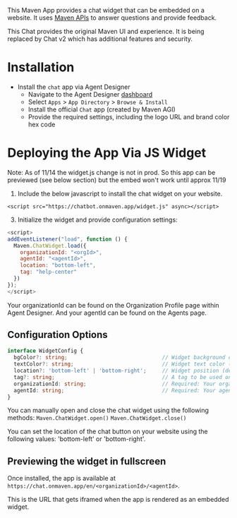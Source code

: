 This Maven App provides a chat widget that can be embedded on a website. It uses [Maven APIs](https://developers.mavenagi.com) to answer questions and provide feedback.

This Chat provides the original Maven UI and experience.
It is being replaced by Chat v2 which has additional features and security.

# Installation

* Install the `chat` app via Agent Designer  
  * Navigate to the Agent Designer [dashboard](https://app.mavenagi.com/dashboard)  
  * Select `Apps` \> `App Directory` \> `Browse & Install`  
  * Install the official `Chat` app (created by Maven AGI)  
  * Provide the required settings, including the logo URL and brand color hex code  

# Deploying the App Via JS Widget

Note: As of 11/14 the widget.js change is not in prod. So this app can be previewed (see below section) but the embed won't work until approx 11/19

1. Include the below javascript to install the chat widget on your website.

```
<script src="https://chatbot.onmaven.app/widget.js" async></script>
```

3. Initialize the widget and provide configuration settings:

```javascript
<script>
addEventListener("load", function () {
  Maven.ChatWidget.load({
    organizationId: "<orgId>",
    agentId: "<agentId>",
    location: "bottom-left",
    tag: "help-center"
  })
});
</script>
```

Your organizationId can be found on the Organization Profile page within Agent Designer.
And your agentId can be found on the Agents page.

## Configuration Options

```typescript
interface WidgetConfig {
  bgColor?: string;                              // Widget background color
  textColor?: string;                            // Widget text color (default: 'white')
  location?: 'bottom-left' | 'bottom-right';     // Widget position (default: 'bottom-right')
  tag?: string;                                  // A tag to be used on all conversations
  organizationId: string;                        // Required: Your organization ID
  agentId: string;                               // Required: Your agent ID
}
```

You can manually open and close the chat widget using the following methods:
`Maven.ChatWidget.open()`
`Maven.ChatWidget.close()`

You can set the location of the chat button on your website using the following values: 'bottom-left' or 'bottom-right'.

## Previewing the widget in fullscreen

Once installed, the app is available at `https://chat.onmaven.app/en/<organizationId>/<agentId>`.

This is the URL that gets iframed when the app is rendered as an embedded widget.
